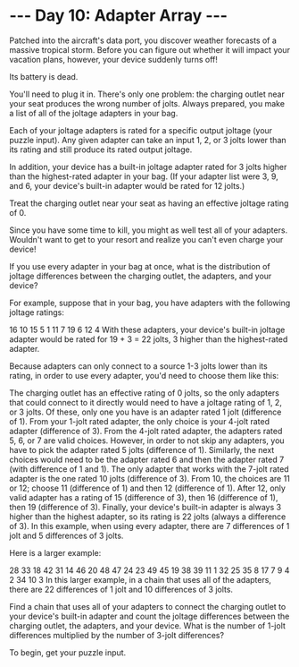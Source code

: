 # --- Day 10: Adapter Array ---

  Patched into the aircraft's data port, you discover weather forecasts of a massive tropical storm. Before you can figure out whether it will impact your vacation plans, however, your device suddenly turns off!
  
  Its battery is dead.
  
  You'll need to plug it in. There's only one problem: the charging outlet near your seat produces the wrong number of jolts. Always prepared, you make a list of all of the joltage adapters in your bag.
  
  Each of your joltage adapters is rated for a specific output joltage (your puzzle input). Any given adapter can take an input 1, 2, or 3 jolts lower than its rating and still produce its rated output joltage.
  
  In addition, your device has a built-in joltage adapter rated for 3 jolts higher than the highest-rated adapter in your bag. (If your adapter list were 3, 9, and 6, your device's built-in adapter would be rated for 12 jolts.)
  
  Treat the charging outlet near your seat as having an effective joltage rating of 0.
  
  Since you have some time to kill, you might as well test all of your adapters. Wouldn't want to get to your resort and realize you can't even charge your device!
  
  If you use every adapter in your bag at once, what is the distribution of joltage differences between the charging outlet, the adapters, and your device?
  
  For example, suppose that in your bag, you have adapters with the following joltage ratings:
  
  16
  10
  15
  5
  1
  11
  7
  19
  6
  12
  4
  With these adapters, your device's built-in joltage adapter would be rated for 19 + 3 = 22 jolts, 3 higher than the highest-rated adapter.
  
  Because adapters can only connect to a source 1-3 jolts lower than its rating, in order to use every adapter, you'd need to choose them like this:
  
  The charging outlet has an effective rating of 0 jolts, so the only adapters that could connect to it directly would need to have a joltage rating of 1, 2, or 3 jolts. Of these, only one you have is an adapter rated 1 jolt (difference of 1).
  From your 1-jolt rated adapter, the only choice is your 4-jolt rated adapter (difference of 3).
  From the 4-jolt rated adapter, the adapters rated 5, 6, or 7 are valid choices. However, in order to not skip any adapters, you have to pick the adapter rated 5 jolts (difference of 1).
  Similarly, the next choices would need to be the adapter rated 6 and then the adapter rated 7 (with difference of 1 and 1).
  The only adapter that works with the 7-jolt rated adapter is the one rated 10 jolts (difference of 3).
  From 10, the choices are 11 or 12; choose 11 (difference of 1) and then 12 (difference of 1).
  After 12, only valid adapter has a rating of 15 (difference of 3), then 16 (difference of 1), then 19 (difference of 3).
  Finally, your device's built-in adapter is always 3 higher than the highest adapter, so its rating is 22 jolts (always a difference of 3).
  In this example, when using every adapter, there are 7 differences of 1 jolt and 5 differences of 3 jolts.
  
  Here is a larger example:
  
  28
  33
  18
  42
  31
  14
  46
  20
  48
  47
  24
  23
  49
  45
  19
  38
  39
  11
  1
  32
  25
  35
  8
  17
  7
  9
  4
  2
  34
  10
  3
  In this larger example, in a chain that uses all of the adapters, there are 22 differences of 1 jolt and 10 differences of 3 jolts.
  
  Find a chain that uses all of your adapters to connect the charging outlet to your device's built-in adapter and count the joltage differences between the charging outlet, the adapters, and your device. What is the number of 1-jolt differences multiplied by the number of 3-jolt differences?
  
  To begin, get your puzzle input.